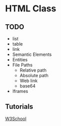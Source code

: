 # HTML Class

## TODO
- list
- table
- link
- Semantic Elements
- Entities
- File Paths
  - Relative path
  - Absolute path
  - Web link
  - base64
- Iframes

## Tutorials

[W3School](https://www.w3schools.com/html/)
